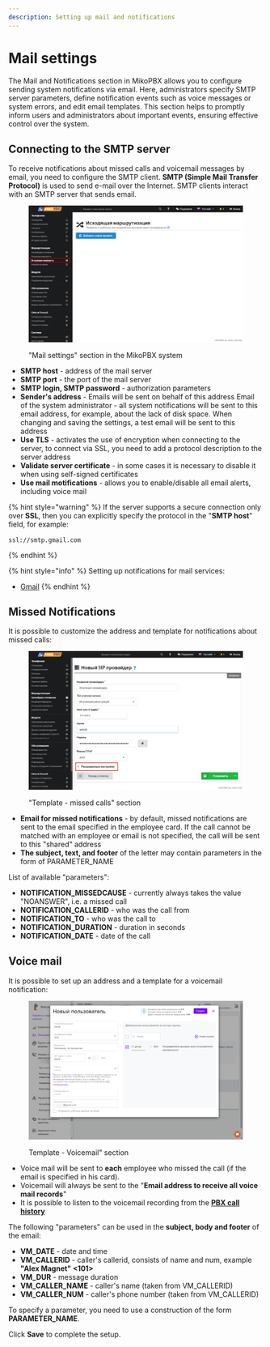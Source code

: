 ```yaml
---
description: Setting up mail and notifications
---
```


# Mail settings

The Mail and Notifications section in MikoPBX allows you to configure sending system notifications via email. Here, administrators specify SMTP server parameters, define notification events such as voice messages or system errors, and edit email templates. This section helps to promptly inform users and administrators about important events, ensuring effective control over the system.

## Connecting to the SMTP server

To receive notifications about missed calls and voicemail messages by email, you need to configure the SMTP client. **SMTP (Simple Mail Transfer Protocol)** is used to send e-mail over the Internet. SMTP clients interact with an SMTP server that sends email.

<figure><img src="../../../.gitbook/assets/1.png" alt=""><figcaption><p>"Mail settings" section in the MikoPBX system</p></figcaption></figure>

* **SMTP host** - address of the mail server
* **SMTP port** - the port of the mail server
* **SMTP login, SMTP password** - authorization parameters&#x20;
* **Sender's address** - Emails will be sent on behalf of this address Email of the system administrator - all system notifications will be sent to this email address, for example, about the lack of disk space. When changing and saving the settings, a test email will be sent to this address&#x20;
* **Use TLS** - activates the use of encryption when connecting to the server, to connect via SSL, you need to add a protocol description to the server address&#x20;
* **Validate server certificate** - in some cases it is necessary to disable it when using self-signed certificates&#x20;
* **Use mail motifications** - allows you to enable/disable all email alerts, including voice mail

{% hint style="warning" %}
If the server supports a secure connection only over **SSL**, then you can explicitly specify the protocol in the "**SMTP host**" field, for example:

```
ssl://smtp.gmail.com
```
{% endhint %}

{% hint style="info" %}
Setting up notifications for mail services:

* [Gmail](gmail.md)
{% endhint %}

## Missed Notifications

It is possible to customize the address and template for notifications about missed calls:

<figure><img src="../../../.gitbook/assets/2 (20).png" alt=""><figcaption><p>"Template - missed calls" section</p></figcaption></figure>

* **Email for missed notifications** - by default, missed notifications are sent to the email specified in the employee card. If the call cannot be matched with an employee or email is not specified, the call will be sent to this "shared" address
* **The subject, text, and footer** of the letter may contain parameters in the form of PARAMETER\_NAME

List of available "parameters":

* **NOTIFICATION\_MISSEDCAUSE** - currently always takes the value "NOANSWER", i.e. a missed call
* **NOTIFICATION\_CALLERID** - who was the call from
* **NOTIFICATION\_TO** - who was the call to
* **NOTIFICATION\_DURATION** - duration in seconds&#x20;
* **NOTIFICATION\_DATE** - date of the call

## Voice mail

It is possible to set up an address and a template for a voicemail notification:

<figure><img src="../../../.gitbook/assets/3 (14).png" alt=""><figcaption><p>Template - Voicemail" section</p></figcaption></figure>

* Voice mail will be sent to **each** employee who missed the call (if the email is specified in his card).&#x20;
* Voicemail will always be sent to the "**Email address to receive all voice mail records**"
* &#x20;It is possible to listen to the voicemail recording from the [**PBX call history**](../../telephony/extensions.md)

The following "parameters" can be used in the **subject, body and footer** of the email:

* **VM\_DATE** - date and time&#x20;
* **VM\_CALLERID** - caller's callerid, consists of name and num, example **"Alex Magnet" <101>**&#x20;
* **VM\_DUR** - message duration
* **VM\_CALLER\_NAME** - caller's name (taken from VM\_CALLERID)&#x20;
* **VM\_CALLER\_NUM** - caller's phone number (taken from VM\_CALLERID)

To specify a parameter, you need to use a construction of the form **PARAMETER\_NAME**.&#x20;

Click **Save** to complete the setup.
